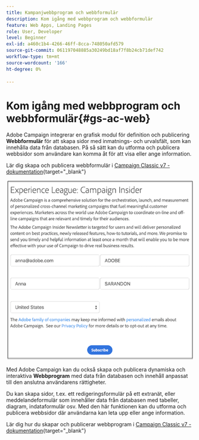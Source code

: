 ```yaml
---
title: Kampanjwebbprogram och webbformulär
description: Kom igång med webbprogram och webbformulär
feature: Web Apps, Landing Pages
role: User, Developer
level: Beginner
exl-id: a460c1b4-4266-46ff-8cca-748050afd579
source-git-commit: 061197048885a30249bd18af7f8b24cb71def742
workflow-type: tm+mt
source-wordcount: '166'
ht-degree: 0%

---
```


# Kom igång med webbprogram och webbformulär{#gs-ac-web}

Adobe Campaign integrerar en grafisk modul för definition och publicering **Webbformulär** för att skapa sidor med inmatnings- och urvalsfält, som kan innehålla data från databasen. På så sätt kan du utforma och publicera webbsidor som användare kan komma åt för att visa eller ange information.

Lär dig skapa och publicera webbformulär i [Campaign Classic v7 - dokumentation](https://experienceleague.adobe.com/docs/campaign-classic/using/designing-content/web-forms/about-web-forms.html#designing-content){target="_blank"}

![](assets/sample.png)

Med Adobe Campaign kan du också skapa och publicera dynamiska och interaktiva **Webbprogram** med data från databasen och innehåll anpassat till den anslutna användarens rättigheter.

Du kan skapa sidor, t.ex. ett redigeringsformulär på ett extranät, eller meddelandeformulär som innehåller data från databasen med tabeller, diagram, indataformulär osv. Med den här funktionen kan du utforma och publicera webbsidor där användarna kan leta upp eller ange information.

Lär dig hur du skapar och publicerar webbprogram i [Campaign Classic v7 - dokumentation](https://experienceleague.adobe.com/docs/campaign-classic/using/designing-content/web-applications/about-web-applications.html#designing-content){target="_blank"}
